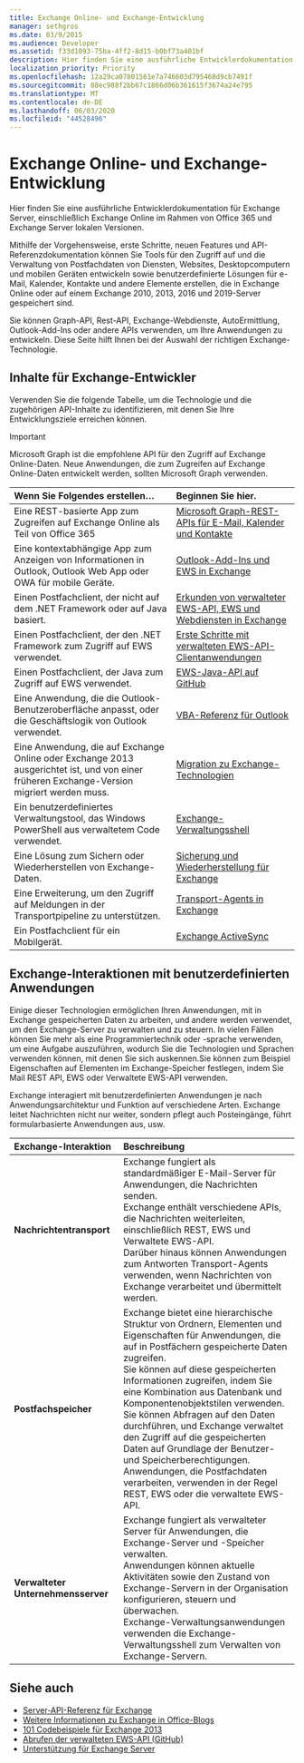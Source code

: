 ```yaml
---
title: Exchange Online- und Exchange-Entwicklung
manager: sethgros
ms.date: 03/9/2015
ms.audience: Developer
ms.assetid: f33d1093-75ba-4ff2-8d15-b0bf73a401bf
description: Hier finden Sie eine ausführliche Entwicklerdokumentation für Exchange Server, einschließlich Exchange Online im Rahmen von Office 365 und Exchange Server lokalen Versionen.
localization_priority: Priority
ms.openlocfilehash: 12a29ca07801561e7a746603d795468d9cb7491f
ms.sourcegitcommit: 88ec988f2bb67c1866d06b361615f3674a24e795
ms.translationtype: MT
ms.contentlocale: de-DE
ms.lasthandoff: 06/03/2020
ms.locfileid: "44528496"
---
```

# <a name="exchange-online-and-exchange-development"></a>Exchange Online- und Exchange-Entwicklung

Hier finden Sie eine ausführliche Entwicklerdokumentation für Exchange Server, einschließlich Exchange Online im Rahmen von Office 365 und Exchange Server lokalen Versionen.

Mithilfe der Vorgehensweise, erste Schritte, neuen Features und API-Referenzdokumentation können Sie Tools für den Zugriff auf und die Verwaltung von Postfachdaten von Diensten, Websites, Desktopcomputern und mobilen Geräten entwickeln sowie benutzerdefinierte Lösungen für e-Mail, Kalender, Kontakte und andere Elemente erstellen, die in Exchange Online oder auf einem Exchange 2010, 2013, 2016 und 2019-Server gespeichert sind.

Sie können Graph-API, Rest-API, Exchange-Webdienste, AutoErmittlung, Outlook-Add-Ins oder andere APIs verwenden, um Ihre Anwendungen zu entwickeln. Diese Seite hilft Ihnen bei der Auswahl der richtigen Exchange-Technologie.

## <a name="exchange-developer-content"></a>Inhalte für Exchange-Entwickler

Verwenden Sie die folgende Tabelle, um die Technologie und die zugehörigen API-Inhalte zu identifizieren, mit denen Sie Ihre Entwicklungsziele erreichen können.

> [!IMPORTANT]
> Microsoft Graph ist die empfohlene API für den Zugriff auf Exchange Online-Daten. Neue Anwendungen, die zum Zugreifen auf Exchange Online-Daten entwickelt werden, sollten Microsoft Graph verwenden.

|Wenn Sie Folgendes erstellen…|Beginnen Sie hier.|
|:-----|:-----|
|Eine REST-basierte App zum Zugreifen auf Exchange Online als Teil von Office 365|[Microsoft Graph-REST-APIs für E-Mail, Kalender und Kontakte](exchange-web-services/office-365-rest-apis-for-mail-calendars-and-contacts.md) |
|Eine kontextabhängige App zum Anzeigen von Informationen in Outlook, Outlook Web App oder OWA für mobile Geräte. |[Outlook-Add-Ins und EWS in Exchange](exchange-web-services/mail-apps-for-outlook-and-ews-in-exchange.md) |
|Einen Postfachclient, der nicht auf dem .NET Framework oder auf Java basiert. |[Erkunden von verwalteter EWS-API, EWS und Webdiensten in Exchange](exchange-web-services/explore-the-ews-managed-api-ews-and-web-services-in-exchange.md) |
|Einen Postfachclient, der den .NET Framework zum Zugriff auf EWS verwendet. |[Erste Schritte mit verwalteten EWS-API-Clientanwendungen](exchange-web-services/get-started-with-ews-managed-api-client-applications.md) |
|Einen Postfachclient, der Java zum Zugriff auf EWS verwendet. |[EWS-Java-API auf GitHub](https://github.com/OfficeDev/ews-java-api) |
|Eine Anwendung, die die Outlook-Benutzeroberfläche anpasst, oder die Geschäftslogik von Outlook verwendet.  |[VBA-Referenz für Outlook](https://msdn.microsoft.com/VBA/VBA-Outlook) |
|Eine Anwendung, die auf Exchange Online oder Exchange 2013 ausgerichtet ist, und von einer früheren Exchange-Version migriert werden muss.  |[Migration zu Exchange-Technologien](migrating-to-exchange-online-and-exchange-2013-technologies.md) |
|Ein benutzerdefiniertes Verwaltungstool, das Windows PowerShell aus verwaltetem Code verwendet.   |[Exchange-Verwaltungsshell](management/exchange-management-shell.md) |
|Eine Lösung zum Sichern oder Wiederherstellen von Exchange-Daten.  |[Sicherung und Wiederherstellung für Exchange](backup-restore/backup-and-restore-for-exchange-2013.md) |
|Eine Erweiterung, um den Zugriff auf Meldungen in der Transportpipeline zu unterstützen.   |[Transport-Agents in Exchange](transport-agents/transport-agents-in-exchange-2013.md)  |
|Ein Postfachclient für ein Mobilgerät.   |[Exchange ActiveSync](https://technet.microsoft.com/library/aa998357.aspx) |

## <a name="exchange-interactions-with-custom-applications"></a>Exchange-Interaktionen mit benutzerdefinierten Anwendungen

Einige dieser Technologien ermöglichen Ihren Anwendungen, mit in Exchange gespeicherten Daten zu arbeiten, und andere werden verwendet, um den Exchange-Server zu verwalten und zu steuern. In vielen Fällen können Sie mehr als eine Programmiertechnik oder -sprache verwenden, um eine Aufgabe auszuführen, wodurch Sie die Technologien und Sprachen verwenden können, mit denen Sie sich auskennen.Sie können zum Beispiel Eigenschaften auf Elementen im Exchange-Speicher festlegen, indem Sie Mail REST API, EWS oder Verwaltete EWS-API verwenden.

Exchange interagiert mit benutzerdefinierten Anwendungen je nach Anwendungsarchitektur und Funktion auf verschiedene Arten. Exchange leitet Nachrichten nicht nur weiter, sondern pflegt auch Posteingänge, führt formularbasierte Anwendungen aus, usw.

|Exchange-Interaktion|Beschreibung|
|:-----|:-----|
|**Nachrichtentransport**|Exchange fungiert als standardmäßiger E-Mail-Server für Anwendungen, die Nachrichten senden.<br/>Exchange enthält verschiedene APIs, die Nachrichten weiterleiten, einschließlich REST, EWS und Verwaltete EWS-API.<br/>Darüber hinaus können Anwendungen zum Antworten Transport-Agents verwenden, wenn Nachrichten von Exchange verarbeitet und übermittelt werden. |
|**Postfachspeicher** |Exchange bietet eine hierarchische Struktur von Ordnern, Elementen und Eigenschaften für Anwendungen, die auf in Postfächern gespeicherte Daten zugreifen.<br/>Sie können auf diese gespeicherten Informationen zugreifen, indem Sie eine Kombination aus Datenbank und Komponentenobjektstilen verwenden.<br/>Sie können Abfragen auf den Daten durchführen, und Exchange verwaltet den Zugriff auf die gespeicherten Daten auf Grundlage der Benutzer- und Speicherberechtigungen.<br/>Anwendungen, die Postfachdaten verarbeiten, verwenden in der Regel REST, EWS oder die verwaltete EWS-API.|
|**Verwalteter Unternehmensserver** |Exchange fungiert als verwalteter Server für Anwendungen, die Exchange-Server und -Speicher verwalten.<br/>Anwendungen können aktuelle Aktivitäten sowie den Zustand von Exchange-Servern in der Organisation konfigurieren, steuern und überwachen.<br/>Exchange-Verwaltungsanwendungen verwenden die Exchange-Verwaltungsshell zum Verwalten von Exchange-Servern. |

## <a name="see-also"></a>Siehe auch

- 
  [Server-API-Referenz für Exchange](https://msdn.microsoft.com/library/dn186243(v=exchg.150).aspx)
- [Weitere Informationen zu Exchange in Office-Blogs](https://www.microsoft.com/microsoft-365/blog/)
- [101 Codebeispiele für Exchange 2013](https://code.msdn.microsoft.com/office/Exchange-2013-101-Code-3c38582c)
- [Abrufen der verwalteten EWS-API (GitHub)](https://github.com/OfficeDev/ews-managed-api/blob/master/README.md)
- [Unterstützung für Exchange Server](https://support.microsoft.com/getsupport?oaspworkflow=start_1.0.0.0&wf=0&wfname=productselection&gprid=730&x=13&y=7&st=1&wfxredirect=1&sd=gn&ccsid=635890984021344661&forceorigin=esmc)
